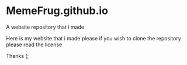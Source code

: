 # MemeFrug.github.io
A website repository that i made

Here is my website that i made please if you wish to clone the repository please read the license

Thanks (;
